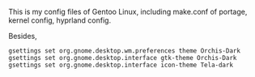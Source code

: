 This is my config files of Gentoo Linux, including make.conf of portage, kernel config, hyprland config.

Besides,
```
gsettings set org.gnome.desktop.wm.preferences theme Orchis-Dark
gsettings set org.gnome.desktop.interface gtk-theme Orchis-Dark
gsettings set org.gnome.desktop.interface icon-theme Tela-dark
```
